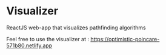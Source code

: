 # Visualizer
ReactJS web-app that visualizes pathfinding algorithms 

Feel free to use the visualizer at : https://optimistic-poincare-571b80.netlify.app

